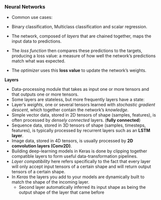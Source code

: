 ### Neural Networks

- Common use cases:
- Binary classification, Multiclass classification and scalar regression.

- The network, composed of *layers* that are chained together, maps the input data to predictions. 
- The *loss function* then compares these predictions to the targets, producing a loss value: a measure
of how well the network’s predictions match what was expected. 
- The *optimizer* uses this **loss value** to update the network’s weights.

**Layers**

- Data-processing module that takes as input one or more tensors and that outputs one or more tensors.
- Some layers are stateless, but more frequently layers have a state:
- Layer’s *weights*, one or several tensors learned with *stochastic gradient descent*, which together contain the network’s *knowledge*.
- Simple vector data, stored in 2D tensors of shape (samples, features), is often processed by *densely connected* layers. (**fully connected**)
- Sequence data, stored in 3D tensors of shape (samples, timesteps, features), is typically processed by recurrent layers such as an **LSTM layer**.
- Image data, stored in 4D tensors, is usually processed by **2D convolution layers (Conv2D)**.
- Building deep-learning models in Keras is done by clipping together compatible layers to form useful data-transformation pipelines.
- *Layer compatibility* here refers specifically to the fact that every layer will only accept input tensors of a certain shape and will return output tensors of a certain
shape.
- In *Keras* the layers you add to your models are dynamically built to match the shape of the incoming layer.
    - Second layer automatically inferred its input shape as being the output shape of the layer that came before